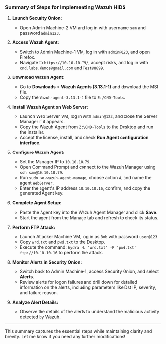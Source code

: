 ### Summary of Steps for Implementing Wazuh HIDS

1. **Launch Security Onion:**
   - Open Admin Machine-2 VM and log in with username `sam` and password `admin123`.

2. **Access Wazuh Agent:**
   - Switch to Admin Machine-1 VM, log in with `admin@123`, and open Firefox.
   - Navigate to `https://10.10.10.79/`, accept risks, and log in with `cnd.labs.demos@gmail.com` and `Test@8899`.

3. **Download Wazuh Agent:**
   - Go to **Downloads** > **Wazuh Agents (3.13.1-1)** and download the MSI file.
   - Copy the `Wazuh-agent-3.13.1-1` file to `E:/CND-Tools`.

4. **Install Wazuh Agent on Web Server:**
   - Launch Web Server VM, log in with `admin@123`, and close the Server Manager if it appears.
   - Copy the Wazuh Agent from `Z:\CND-Tools` to the Desktop and run the installer.
   - Accept the license, install, and check **Run Agent configuration interface**.

5. **Configure Wazuh Agent:**
   - Set the Manager IP to `10.10.10.79`.
   - Open Command Prompt and connect to the Wazuh Manager using `ssh sam@10.10.10.79`.
   - Run `sudo so-wazuh-agent-manage`, choose action `A`, and name the agent `WebServer`.
   - Enter the agent's IP address `10.10.10.16`, confirm, and copy the generated Agent key.

6. **Complete Agent Setup:**
   - Paste the Agent key into the Wazuh Agent Manager and click **Save**.
   - Start the agent from the Manage tab and refresh to check its status.

7. **Perform FTP Attack:**
   - Launch Attacker Machine VM, log in as `Bob` with password `user@123`.
   - Copy `wrd.txt` and `pwd.txt` to the Desktop.
   - Execute the command: `hydra -L 'wrd.txt' -P 'pwd.txt' ftp://10.10.10.16` to perform the attack.

8. **Monitor Alerts in Security Onion:**
   - Switch back to Admin Machine-1, access Security Onion, and select **Alerts**.
   - Review alerts for logon failures and drill down for detailed information on the alerts, including parameters like Dst IP, severity, and failure reason.

9. **Analyze Alert Details:**
   - Observe the details of the alerts to understand the malicious activity detected by Wazuh.

---

This summary captures the essential steps while maintaining clarity and brevity. Let me know if you need any further modifications!